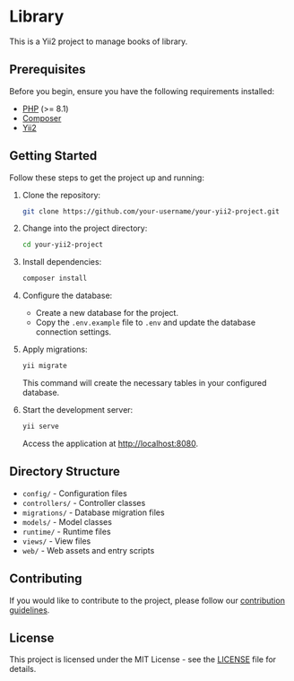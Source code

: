 # Library

This is a Yii2 project to manage books of library.

## Prerequisites

Before you begin, ensure you have the following requirements installed:

- [PHP](https://www.php.net/) (>= 8.1)
- [Composer](https://getcomposer.org/)
- [Yii2](https://www.yiiframework.com/)

## Getting Started

Follow these steps to get the project up and running:

1. Clone the repository:

    ```bash
    git clone https://github.com/your-username/your-yii2-project.git
    ```

2. Change into the project directory:

    ```bash
    cd your-yii2-project
    ```

3. Install dependencies:

    ```bash
    composer install
    ```

4. Configure the database:

    - Create a new database for the project.
    - Copy the `.env.example` file to `.env` and update the database connection settings.

5. Apply migrations:

    ```bash
    yii migrate
    ```

    This command will create the necessary tables in your configured database.

6. Start the development server:

    ```bash
    yii serve
    ```

    Access the application at [http://localhost:8080](http://localhost:8080).

## Directory Structure

- `config/` - Configuration files
- `controllers/` - Controller classes
- `migrations/` - Database migration files
- `models/` - Model classes
- `runtime/` - Runtime files
- `views/` - View files
- `web/` - Web assets and entry scripts

## Contributing

If you would like to contribute to the project, please follow our [contribution guidelines](CONTRIBUTING.md).

## License

This project is licensed under the MIT License - see the [LICENSE](LICENSE) file for details.
